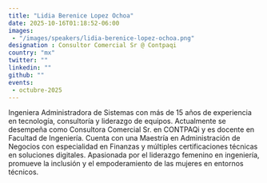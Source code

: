 ```yaml
---
title: "Lidia Berenice Lopez Ochoa"
date: 2025-10-16T01:18:52-06:00
images: 
 - "/images/speakers/lidia-berenice-lopez-ochoa.png"
designation : Consultor Comercial Sr @ Contpaqi
country: "mx"
twitter: ""
linkedin: ""
github: ""
events: 
 - octubre-2025
---
```


Ingeniera Administradora de Sistemas con más de 15 años de experiencia en tecnología, consultoría y liderazgo de equipos. Actualmente se desempeña como Consultora Comercial Sr. en CONTPAQi y es docente en Facultad de Ingeniería. Cuenta con una Maestría en Administración de Negocios con especialidad en Finanzas y múltiples certificaciones técnicas en soluciones digitales. Apasionada por el liderazgo femenino en ingeniería, promueve la inclusión y el empoderamiento de las mujeres en entornos técnicos.